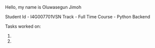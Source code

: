 Hello, my name is Oluwasegun Jimoh

Student Id - I4G007701VSN
Track - Full Time
Course - Python Backend 


Tasks worked on:

1. 
2. 
